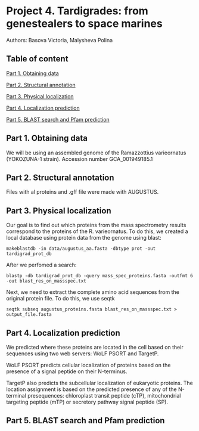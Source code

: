 # Project 4. Tardigrades: from genestealers to space marines 

Authors: Basova Victoria, Malysheva Polina 

## Table of content

[Part 1. Obtaining data](#part-1-obtaining-data)

[Part 2. Structural annotation](#part-2-structural-annotation)

[Part 3. Physical localization](#part-3-physical-localization)

[Part 4. Localization prediction](#part-4-localization-prediction)

[Part 5. BLAST search and Pfam prediction](#part-5-blast-search-and-pfam-prediction)

## Part 1. Obtaining data

We will be using an assembled genome of the Ramazzottius varieornatus (YOKOZUNA-1 strain). Accession number GCA_001949185.1

## Part 2. Structural annotation

Files with al proteins and .gff file were made with AUGUSTUS. 

## Part 3. Physical localization 

Our goal is to find out which proteins from the mass spectrometry results correspond to the proteins of the R. varieornatus. 
To do this, we created a local database using protein data from the genome using blast:

```
makeblastdb -in data/augustus_aa.fasta -dbtype prot -out tardigrad_prot_db
```

After we perfomed a search: 

```
blastp -db tardigrad_prot_db -query mass_spec_proteins.fasta -outfmt 6  -out blast_res_on_massspec.txt
```

Next, we need to extract the complete amino acid sequences from the original protein file. To do this, we use seqtk

```
seqtk subseq augustus_proteins.fasta blast_res_on_massspec.txt > output_file.fasta
```

## Part 4. Localization prediction

We predicted where these proteins are located in the cell based on their sequences using two web servers: WoLF PSORT and TargetP. 

WoLF PSORT predicts cellular localization of proteins based on the presence of a signal peptide on their N-terminus. 

TargetP also predicts the subcellular localization of eukaryotic proteins. The location assignment is based on the predicted presence of any of the N-terminal presequences: chloroplast transit peptide (cTP), mitochondrial targeting peptide (mTP) or secretory pathway signal peptide (SP). 

## Part 5. BLAST search and Pfam prediction



















